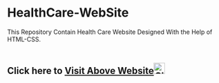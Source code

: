 # HealthCare-WebSite
This Repository Contain Health Care Website Designed With the Help of HTML-CSS.  
<br />
## Click here to [Visit Above Website<img alt="Click" width="26px" src="https://image.flaticon.com/icons/svg/922/922656.svg" />](https://mack-1999.github.io/HealthCare-WebSite/)
